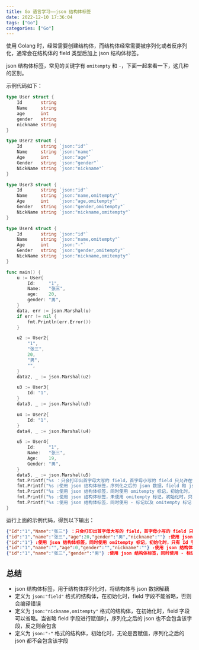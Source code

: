```yaml
---
title: Go 语言学习——json 结构体标签
date: 2022-12-10 17:36:04
tags: ["Go"]
categories: ["Go"]
---
```


使用 Golang 时，经常需要创建结构体，而结构体经常需要被序列化或者反序列化，通常会在结构体的 field 类型后加上 json 结构体标签。

<!-- more -->

json 结构体标签，常见的关键字有 `omitempty` 和 `-`，下面一起来看一下，这几种的区别。

示例代码如下：
```go
type User struct {
	Id       string
	Name     string
	age      int
	gender   string
	nickname string
}

type User2 struct {
	Id       string `json:"id"`
	Name     string `json:"name"`
	Age      int    `json:"age"`
	Gender   string `json:"gender"`
	NickName string `json:"nickname"`
}

type User3 struct {
	Id       string `json:"id"`
	Name     string `json:"name,omitempty"`
	Age      int    `json:"age,omitempty"`
	Gender   string `json:"gender,omitempty"`
	NickName string `json:"nickname,omitempty"`
}

type User4 struct {
	Id       string `json:"id"`
	Name     string `json:"name,omitempty"`
	Age      int    `json:"-"`
	Gender   string `json:"gender,omitempty"`
	NickName string `json:"nickname,omitempty"`
}

func main() {
	u := User{
		Id:     "1",
		Name:   "张三",
		age:    20,
		gender: "男",
	}
	data, err := json.Marshal(u)
	if err != nil {
		fmt.Println(err.Error())
	}

	u2 := User2{
		"1",
		"张三",
		20,
		"男",
		"",
	}
	data2, _ := json.Marshal(u2)

	u3 := User3{
		Id: "1",
	}
	data3, _ := json.Marshal(u3)

	u4 := User2{
		Id: "1",
	}
	data4, _ := json.Marshal(u4)

	u5 := User4{
		Id:     "1",
		Name:   "张三",
		Age:    19,
		Gender: "男",
	}
	data5, _ := json.Marshal(u5)
	fmt.Printf("%s ：只会打印出首字母大写的 field，首字母小写的 field 只允许在包内使用，没有使用 json 结构体标签，序列化之后的 json 数据，field 不会发生变化 \n", string(data))
	fmt.Printf("%s :使用 json 结构体标签，序列化之后的 json 数据，field 和 json 结构体保持一致 \n", string(data2))
	fmt.Printf("%s :使用 json 结构体标签，同时使用 omitempty 标记，初始化时，只有 Id 字段进行赋值 \n", string(data3))
	fmt.Printf("%s :使用 json 结构体标签，未使用 omitempty 标记，初始化时，只有 Id 字段进行赋值 \n", string(data4))
	fmt.Printf("%s :使用 json 结构体标签，同时使用 - 标记以及 omitempty 标记 \n", string(data5))
}
```

运行上面的示例代码，得到以下输出：
```json
{"Id":"1","Name":"张三"} ：只会打印出首字母大写的 field，首字母小写的 field 只允许在包内使用，没有使用 json 结构体标签，序列化之后的 json 数据，field 不会发生变化 
{"id":"1","name":"张三","age":20,"gender":"男","nickname":""} :使用 json 结构体标签，序列化之后的 json 数据，field 和 json 结构体保持一致 
{"id":"1"} :使用 json 结构体标签，同时使用 omitempty 标记，初始化时，只有 Id 字段进行赋值 
{"id":"1","name":"","age":0,"gender":"","nickname":""} :使用 json 结构体标签，未使用 omitempty 标记，初始化时，只有 Id 字段进行赋值 
{"id":"1","name":"张三","gender":"男"} :使用 json 结构体标签，同时使用 - 标记以及 omitempty 标记
```

## 总结
* json 结构体标签，用于结构体序列化时，将结构体与 json 数据解藕
* 定义为 `json:"field"` 格式的结构体，在初始化时，field 字段不能省略，否则会编译错误
* 定义为 `json:"nickname,omitempty"` 格式的结构体，在初始化时，field 字段可以省略。当省略 field 字段进行赋值时，序列化之后的 json 也不会包含该字段，反之则会包含
* 定义为 `json:"-"` 格式的结构体，初始化时，无论是否赋值，序列化之后的 json 都不会包含该字段